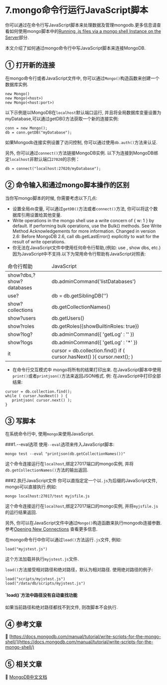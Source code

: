 7.mongo命令行运行JavaScript脚本
===

你可以通过在命令行写JavaScript脚本来处理数据及管理mongodb.更多信息请查看如何使用mongo脚本中的[Running .js files via a mongo shell Instance on the Server]()部分.


本文介绍了如何通过mongo命令行中写JavaScript脚本来连接MongoDB.

① 打开新的连接
---

在mongo命令行或者JavaScript文件中, 你可以通过`Mongo()`构造函数来创建一个数据库实例.

```
new Mongo()
new Mongo(<host>)
new Mongo(<host:port>)
```

以下示例是以MongoDB在`localhost`默认端口运行, 并且将全局数据库变量设置为myDatabase,可以通过getDB()方法获取一个新的连接实例:

```
conn = new Mongo();
db = conn.getDB("myDatabase");
```


如果Mongodb连接实例设置了访问控制, 你可以通过使用`db.auth()`方法来认证.

另外, 你可以通过`connect()`方法链接MongoDB实例. 以下为连接到MongoDB绑定`localhost`非默认端口`27020`的示例：
```
db = connect("localhost:27020/myDatabase");
```

② 命令输入和通过mongo脚本操作的区别
---

当你写mongo脚本的时候, 你需要考虑以下几点:

* 设置全局`db`变量, 可以通过`getDB()`方法或者`connect()`方法, 你可以将这个数据库引用设置给其他变量.
* Write operations in the mongo shell use a write concern of { w: 1 } by default. If performing bulk operations, use the Bulk() methods. See Write Method Acknowledgements for more information.
Changed in version 2.6: Before MongoDB 2.6, call db.getLastError() explicitly to wait for the result of write operations.
* 你无法在JavaScript文件中使用任何命令行帮助,(例如: use <dbname>, show dbs, etc.)因为JavaScript中不支持.以下为常用命令行帮助有JavaScript对照表:
<table class="table table-bordered table-responsive text-center">
	<thead>
		<tr class="info">
			<td>命令行帮助</td>
			<td>JavaScript</td>			
		</tr>
	</thead>
	<tbody>
	<tr>
		<td>show?dbs,?show?databases</td>
		<td>db.adminCommand('listDatabases')</td>
	</tr>
	<tr>
		<td>use?<db></td>
		<td>db = db.getSiblingDB('<db>')</td>
	</tr>
	<tr>
		<td>show?collections</td>
		<td>db.getCollectionNames()</td>
	</tr>
	<tr>
		<td>show?users</td>
		<td>db.getUsers()</td>
	</tr>
	<tr>
		<td>show?roles</td>
		<td>db.getRoles({showBuiltinRoles: true})</td>
	</tr>
	<tr>
		<td>show?log?<logname></td>
		<td>db.adminCommand({ 'getLog' : '<logname>' })</td>
	</tr>
	<tr>
		<td>show?logs</td>
		<td>db.adminCommand({ 'getLog' : '*' })</td>
	</tr>
	<tr>
		<td>it</td>
		<td>cursor = db.collection.find()
if ( cursor.hasNext() ){
   cursor.next();
}
</td>
	</tr>
	</tbody>
</table>

* 在命令行交互模式中 mongo将所有的结果打印出来. 在JavaScript脚本中使用`print()`或者`printjson()`方法来返回JSON格式.
例: 在JavaScript中打印全部结果:
```
cursor = db.collection.find();
while ( cursor.hasNext() ) {
   printjson( cursor.next() );
}
```

③ 写脚本
---
在系统命令行中, 使用`mongo`来使用JavaScript.

###1.--eval选项
使用`--eval`选项来传入JavaScript脚本:
```
mongo test --eval "printjson(db.getCollectionNames())"
```

这个命令连接运行在`localhost`,绑定27017端口的mongo实例, 并将`db.getCollectionNames()`方法的输出返回.

###2.执行JavaScript文件
你可以直指定定一个以`.js`为后缀的JavaScript文件, mongo可以直接执行.例如:

```
mongo localhost:27017/test myjsfile.js
```

这个命令连接运行在`localhost`,绑定27017端口的mongo实例, 并将`myjsfile.js`的运行结果返回.

另外, 你可以在JavaScript文件中通过`Mongo()`构造函数来执行mongodb连接参数.参考[Opening New Connections]() 查看更多信息.

在mongo命令行中你可以通过`load()`方法运行`.js`文件, 例如:
```
load("myjstest.js")
```

这个方法加载并执行`myjstest.js`文件.


`load()`方法接受相对路径和绝对路径，默认为相对路径.
使用绝对路径的例子:

```
load("scripts/myjstest.js")
load("/data/db/scripts/myjstest.js")
```

<div class="bs-callout bs-callout-warning">
    <h4>`load()`方法中路径没有自动查找功能</h4>
	如果当前路径和绝对路径都找不到文件, 则改脚本不会执行.
</div>

④ 参考文章
---

📖 [https://docs.mongodb.com/manual/tutorial/write-scripts-for-the-mongo-shell/](https://docs.mongodb.com/manual/tutorial/write-scripts-for-the-mongo-shell/)


⑤ 相关文章
---

📖 [MongoDB中文文档](https://localhost/article/mongodb/index.html)